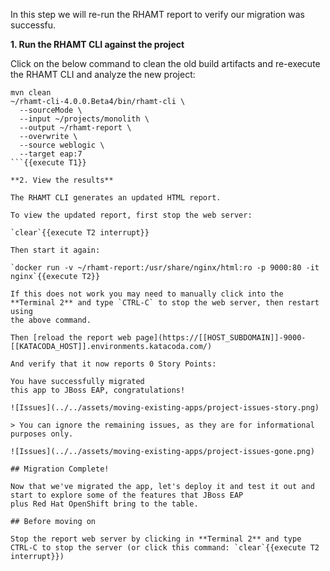 In this step we will re-run the RHAMT report to verify our migration was successfu.

**1. Run the RHAMT CLI against the project**

Click on the below command to clean the old build artifacts and re-execute the RHAMT CLI and analyze the new project:

```
mvn clean
~/rhamt-cli-4.0.0.Beta4/bin/rhamt-cli \
  --sourceMode \
  --input ~/projects/monolith \
  --output ~/rhamt-report \
  --overwrite \
  --source weblogic \
  --target eap:7
```{{execute T1}}

**2. View the results**

The RHAMT CLI generates an updated HTML report.

To view the updated report, first stop the web server:

`clear`{{execute T2 interrupt}}

Then start it again:

`docker run -v ~/rhamt-report:/usr/share/nginx/html:ro -p 9000:80 -it nginx`{{execute T2}}

If this does not work you may need to manually click into the **Terminal 2** and type `CTRL-C` to stop the web server, then restart using
the above command.

Then [reload the report web page](https://[[HOST_SUBDOMAIN]]-9000-[[KATACODA_HOST]].environments.katacoda.com/)

And verify that it now reports 0 Story Points:

You have successfully migrated
this app to JBoss EAP, congratulations!

![Issues](../../assets/moving-existing-apps/project-issues-story.png)

> You can ignore the remaining issues, as they are for informational purposes only.

![Issues](../../assets/moving-existing-apps/project-issues-gone.png)

## Migration Complete!

Now that we've migrated the app, let's deploy it and test it out and start to explore some of the features that JBoss EAP
plus Red Hat OpenShift bring to the table.

## Before moving on

Stop the report web server by clicking in **Terminal 2** and type CTRL-C to stop the server (or click this command: `clear`{{execute T2 interrupt}})
